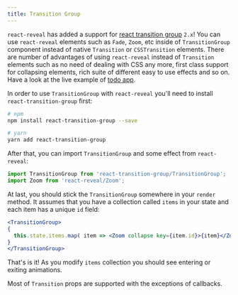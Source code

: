 ```yaml
---
title: Transition Group
---
```


`react-reveal` has added a support for [react transition group](https://github.com/reactjs/react-transition-group) `2.x`! You can use `react-reveal` elements such as `Fade`, `Zoom`, etc inside of `TransitionGroup` component instead of native `Transition` or `CSSTransition` elements. There are number of advantages of using `react-reveal` instead of `Transition` elements such as no need of dealing with CSS any more, first class support for collapsing elements, rich suite of different easy to use effects and so on. Have a look at the live example of [todo app](/examples/advanced/todo/).

In order to use `TransitionGroup` with `react-reveal` you'll need to install `react-transition-group` first:
```sh
# npm
npm install react-transition-group --save

# yarn
yarn add react-transition-group
```

After that, you can import `TransitionGroup` and some effect from `react-reveal`:
```jsx
import TransitionGroup from 'react-transition-group/TransitionGroup';
import Zoom from 'react-reveal/Zoom';

```

At last, you should stick the `TransitionGroup` somewhere in your `render` method. It assumes that you have a collection called `items` in your state and each item has a unique `id` field:

```jsx
<TransitionGroup>
{
  this.state.items.map( item => <Zoom collapse key={item.id}>{item}</Zoom> )
}
</TransitionGroup>
```

That's is it! As you modify `items` collection you should see entering or exiting animations.

Most of `Transition` props are supported with the exceptions of callbacks.
